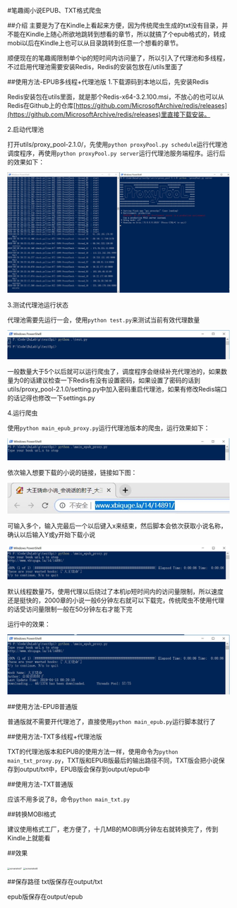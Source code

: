 #笔趣阁小说EPUB、TXT格式爬虫

##介绍
主要是为了在Kindle上看起来方便，因为传统爬虫生成的txt没有目录，并不能在Kindle上随心所欲地跳转到想看的章节，所以就搞了个epub格式的，转成mobi以后在Kindle上也可以从目录跳转到任意一个想看的章节。

顺便现在的笔趣阁限制单个ip的短时间内访问量了，所以引入了代理池和多线程，不过启用代理池需要安装Redis，Redis的安装包放在/utils里面了

##使用方法-EPUB多线程+代理池版
1.下载源码到本地以后，先安装Redis

Redis安装包在utils里面，就是那个Redis-x64-3.2.100.msi，不放心的也可以从Redis在Github上的仓库[https://github.com/MicrosoftArchive/redis/releases](https://github.com/MicrosoftArchive/redis/releases)里直接下载安装。

2.启动代理池

打开utils/proxy_pool-2.1.0/，先使用`python proxyPool.py schedule`运行代理池调度程序，再使用`python proxyPool.py server`运行代理池服务端程序。运行后的效果如下：

![screenshot1](./screenshot/screenshot1.JPG)

3.测试代理池运行状态

代理池需要先运行一会，使用`python test.py`来测试当前有效代理数量

![screenshot6](./screenshot/screenshot6.JPG)

一般数量大于5个以后就可以运行爬虫了，调度程序会继续补充代理池的，如果数量为0的话建议检查一下Redis有没有设置密码，如果设置了密码的话到utils/proxy_pool-2.1.0/setting.py中加入密码重启代理池，如果有修改Redis端口的话记得也修改一下settings.py

4.运行爬虫

使用`python main_epub_proxy.py`运行代理池版本的爬虫，运行效果如下：

![screenshot2](./screenshot/screenshot2.JPG)

依次输入想要下载的小说的链接，链接如下图：

![screenshot3](./screenshot/screenshot3.JPG)

可输入多个，输入完最后一个以后键入x来结束，然后脚本会依次获取小说名称，确认以后输入Y或y开始下载小说

![screenshot4](./screenshot/screenshot4.JPG)

默认线程数量75，使用代理以后绕过了本机ip短时间内的访问量限制，所以速度还是挺快的，2000章的小说一般6分钟左右就可以下载完，传统爬虫不使用代理的话受访问量限制一般在50分钟左右才能下完

运行中的效果：

![screenshot5](./screenshot/screenshot5.JPG)

##使用方法-EPUB普通版

普通版就不需要开代理池了，直接使用`python main_epub.py`运行脚本就行了

##使用方法-TXT多线程+代理池版

TXT的代理池版本和EPUB的使用方法一样，使用命令为`python main_txt_proxy.py`，TXT版和EPUB版最后的输出路径不同，TXT版会把小说保存到output/txt中，EPUB版会保存到output/epub中

##使用方法-TXT普通版

应该不用多说了8，命令`python main_txt.py`

##转换MOBI格式

建议使用格式工厂，老方便了，十几MB的MOBI两分钟左右就转换完了，传到Kindle上就能看

##效果

<img src=".\screenshot\screenshot7.JPG" alt="screenshot7" style="zoom:33%;" />

<img src=".\screenshot\screenshot8.JPG" alt="screenshot8" style="zoom:33%;" />

##保存路径
txt版保存在output/txt

epub版保存在output/epub





